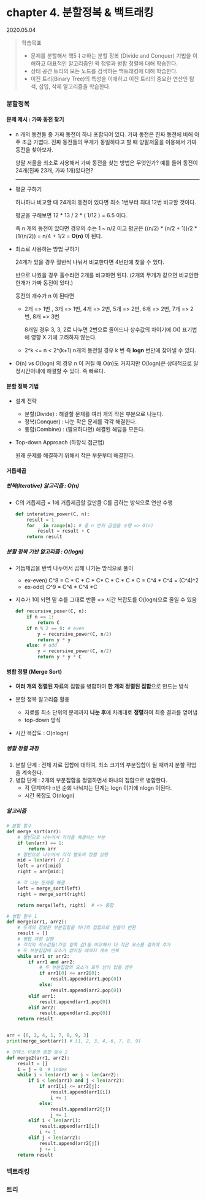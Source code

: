 # chapter 4. 분할정복 & 백트래킹

2020.05.04

> 학습목표
>
> - 문제를 분할해서 핵5ㅕㄹ하는 분할 정복 (Divide and Conquer) 기법을 이해하고 대표적인 알고리즘인 퀵 정렬과 병합 정렬에 대해 학습한다.
> - 상태 공간 트리의 모든 노드를 검색하는 백트래킹에 대해 학습한다.
> - 이진 트리(Binary Tree)의 특성을 이애하고 이진 트리의 중요한 연산인 탐색, 삽입, 삭제 알고리즘을 학습한다.

### 분할정복

#### 문제 제시 : 가짜 동전 찾기

- n 개의 동전들 중 가짜 동전이 하나 포함되어 있다. 가짜 동전은 진짜 동전에 비해 아주 조금 가볍다. 진짜 동전들의 무게가 동일하다고 할 때 양팔저울을 이용해서 가짜 동전을 찾아보자.

  양팔 저울을 최소로 사용해서 가짜 동전을 찾는 방법은 무엇인가? 예를 들어 동전이 24개(진짜 23개, 가짜 1개)있다면?

  ---

- 평균 구하기

  하나하나 비교할 때 24개의 동전이 있다면  최소 1번부터 최대 12번 비교할 것이다.

  평균을 구해보면 12 * 13 / 2 * ( 1/12 ) = 6.5 이다.

  즉 n 개의 동전이 있다면 경우의 수는 1 ~ n/2 이고 평균은 ((n/2) * (n/2 + 1))/2 * (1/(n/2)) = n/4 + 1/2 = **O(n)** 이 된다.

- 최소로 사용하는 방법 구하기

  24개가 있을 경우 절반씩 나눠서 비교한다면 4번만에 찾을 수 있다.

  반으로 나웠을 경우 홀수라면 2개를 비교하면 된다. (2개의 무개가 같으면 비교안한 한개가 가짜 동전이 있다.)

  동전의 개수가 n 이 된다면

  - 2개 => 1번 , 3개 => 1번, 4개 => 2번, 5개 => 2번, 6개 => 2번, 7개 => 2번, 8개 => 3번

    8개일 경우 3, 3, 2로 나누면 2번으로 줄어드나 상수값의 차이기에 O() 표기법에 영향 X 기에 고려하지 않는다.

  - 2^k <= n < 2^(k+1) n개의 동전일 경우 k 번 즉 **logn** 번만에 찾아낼 수 있다.

- O(n) vs O(logn) 의 경우 n 이 커질 때 O(n)도 커지지만 O(logn)은 상대적으로 일정시간이내에 해결할 수 있다. 즉 빠르다.

#### 분할 정복 기법

- 설계 전략
  - 분할(Divide) : 해결할 문제를 여러 개의 작은 부분으로 나눈다.
  - 정복(Conquer) : 나눈 작은 문제를 각각 해결한다.
  - 통합(Combine) : (필요하다면) 해결된 해답을 모은다.

- Top-down Approach (하향식 접근법)

  원래 문제를 해결하기 위해서 작은 부분부터 해결한다.

#### 거듭제곱

##### 반복(Iterative) 알고리즘 : O(n)

- C의 거듭제곱 = 1에 거듭제곱할 값만큼 C를 곱하는 방식으로 연산 수행

  ```python
  def interative_power(C, n):
      result = 1
      for _ in range(n): # 총 n 번의 곱셈을 수행 => O(n)
          result = result + C
      return result
  ```

##### 분할 정복 기반 알고리즘 : O(logn)

- 거듭제곱을 반씩 나누어서 곱해 나가는 방식으로 풀이

  - ex-even) C^8 = C * C * C * C* C * C * C * C = C^4 * C^4 = (C^4)^2
  - ex-odd) C^9 = C^4 * C^4 *C

- 지수가 1이 되면 밑 수를 그대로 반환 => 시간 복잡도를 O(logn)으로 줄일 수 있음

  ```python
  def recursive_poser(C, n):
      if n == 1:
          return C
      if n % 2 == 0: # even
          y = recursive_power(C, n/2)
          return y * y
      else: # odd
          y = recursive_power(C, n/2)
          return y * y * C
  ```

#### 병합 정렬 (Merge Sort)

- **여러 개의 정렬된 자료**의 집합을 병합하여 **한 개의 정렬된 집합**으로 만드는 방식
- 분할 정복 알고리즘 활용
  - 자료를 최소 단위의 문제까지 **나눈 후**에 차례대로 **정렬**하여 최종 결과를 얻어냄
  - top-down 방식

- 시간 복잡도 : O(nlogn)

##### 병합 정렬 과정

1. 분할 단계 : 전체 자료 집합에 대하여, 최소 크기의 부분집합이 될 때까지 분할 작업을 계속한다.
2. 병합 단계 : 2개의 부분집합을 정렬하면서 하나의 집합으로 병합한다.
   - 각 단계마다 n번 순회 나눠지는 단계는 logn 이기에 nlogn 이된다.
   - 시간 복잡도 O(nlogn)

##### 알고리즘

```python
# 분할 함수
def merge_sort(arr):
    # 절반으로 나누어서 각각을 해결하는 부분
    if len(arr) == 1:
        return arr
    # 절반으로 나누어서 각각 별도의 정렬 실행
    mid = len(arr) // 2
    left = arr[:mid]
    right = arr[mid:]

    # 각 나눈 문제를 해결
    left = merge_sort(left)
    right = merge_sort(right)

    return merge(left, right)  # => 통합

# 병합 함수 1
def merge(arr1, arr2):
    # 두개의 정렬된 부분집합을 하나의 집합으로 만들어 반환
    result = []
    # 병합 과정 실행
    # 각각의 최소값들(가장 앞쪽 값)을 비교해서 더 작은 요소를 결과에 추가
    # 두 부분집합에 요소가 없어질 때까지 계속 반복
    while arr1 or arr2:
        if arr1 and arr2:
            # 두 부분집합의 요소가 모두 남아 있을 경우
            if arr1[0] <= arr2[0]:
                result.append(arr1.pop(0))
            else:
                result.append(arr2.pop(0))
        elif arr1:
            result.append(arr1.pop(0))
        elif arr2:
            result.append(arr2.pop(0))
    return result


arr = [6, 2, 4, 1, 7, 8, 9, 3]
print(merge_sort(arr)) # [1, 2, 3, 4, 6, 7, 8, 9]
```

```python
# 인덱스 이용한 병합 함수 2
def merge2(arr1, arr2):
    result = []
    i = j = 0  # index
    while i < len(arr1) or j < len(arr2):
        if i < len(arr1) and j < len(arr2):
            if arr1[i] <= arr2[j]:
                result.append(arr1[i])
                i += 1
            else:
                result.append(arr2[j])
                j += 1
        elif i < len(arr1):
            result.append(arr1[i])
            i += 1
        elif j < len(arr2):
            result.append(arr2[j])
            j += 1
    return result
```



### 백트래킹

### 트리